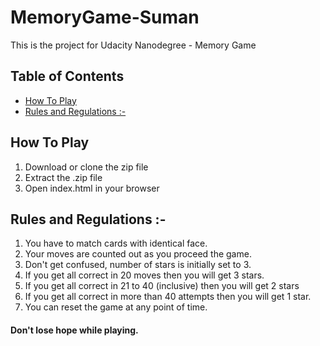 # MemoryGame-Suman
This is the project for Udacity Nanodegree - Memory Game

## Table of Contents

* [How To Play](#HowToPlay)
* [Rules and Regulations :-](#RulesAndRegulations)

## How To Play

1. Download or clone the zip file
2. Extract the .zip file
3. Open index.html in your browser

## Rules and Regulations :-

1. You have to match cards with identical face.
2. Your moves are counted out as you proceed the game.
3. Don't get confused, number of stars is initially set to 3.
4. If you get all correct in 20 moves then you will get 3 stars.
5. If you get all correct in 21 to 40 (inclusive) then you will get 2 stars
6. If you get all correct in more than 40 attempts then you will get 1 star.
7. You can reset the game at any point of time.


#### Don't lose hope while playing.
